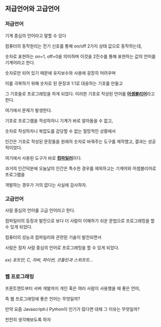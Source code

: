 ##  저급언어와 고급언어

###  저급언어

기계 중심의 언어라고 말할 수 있다

컴퓨터의 동작원리는 전기 신호를 통해 on/off  2가지 상태 값으로 동작하는데,

숫자로 표현하는 on=1, off=0을 의미하며 이것을 2진수를 통해 표현하는 값의 언어를 기계어라고 한다.

숫자로만 되어 있기 때문에 유지보수와 사용에 굉장히 어려우며 

이를 극복하기 위해 숫자로 된 문장과 1:1로 대응하는 기호를 만들고 

그 기호들로 프로그래밍을 하게 되었다.  이러한 기호로 작성된 언어를 <u>**어셈블리어**</u>라고 한다.

여기에서 문제가 발생한다.

기호로 프로그램을 작성하자니 기계가 바로 알아들을 수 없고,

숫자로 작성하자니 복잡도를 감당할 수 없는 절망적인 상황에서

인간은 기호로 작성된 문장들을 원래의 숫자로 바꿔주는 도구를 제작했고, 결과는 성공적이었다.

여기에서 사용된 도구가 바로 <u>**컴파일러**</u>이다.

 과거의 인간덕분에 오늘날의 인간은 특수한 경우를 제외하고는 기계어와 어셈블리어로 프로그램을

개발하는 경우가 거의 없다는 사실에 감사하자.

###  고급언어

사람 중심의 언어를 고급 언어라고 한다.

컴파일러의 등장과 발전으로 보다 더 사람이 이해하기 쉬운 문법으로 프로그래밍을 할 수 있게 되었다.

컴퓨터의 성능과 컴파일러와 관련된 기술이 발전되면서 

사람은 점차 사람 중심의 언어로 프로그래밍을 할 수 있게 되었다.

######  ex) 포트만, C, 자바, 파이썬, 코틀린과 스위프트...



###  웹 프로그래밍

프론트엔트부터 서버 개발까지 개인 혹은 여러 사람이 사용했을 때 좋은 언어,

즉 웹 프로그래밍에 좋은 언어는 무엇일까?

만약 요즘 Javascript나 Python이 인기가 많다면 대체 그 이유는 무엇일까?

천천히 생각해보도록 하자



